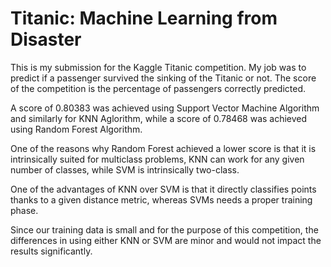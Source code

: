 # Titanic: Machine Learning from Disaster

This is my submission for the Kaggle Titanic competition. My job was to predict if a passenger survived the sinking of the Titanic or not. The score of the competition is the percentage of passengers correctly predicted. 

A score of 0.80383 was achieved using Support Vector Machine Algorithm and similarly for KNN Aglorithm, while a score of 0.78468 was achieved using Random Forest Algorithm.

One of the reasons why Random Forest achieved a lower score is that it is intrinsically suited for multiclass problems, KNN can work for any given number of classes, while SVM is intrinsically two-class. 

One of the advantages of KNN over SVM is that it directly classifies points thanks to a given distance metric, whereas SVMs needs a proper training phase.

Since our training data is small and for the purpose of this competition, the differences in using either KNN or SVM are minor and would not impact the results significantly.
